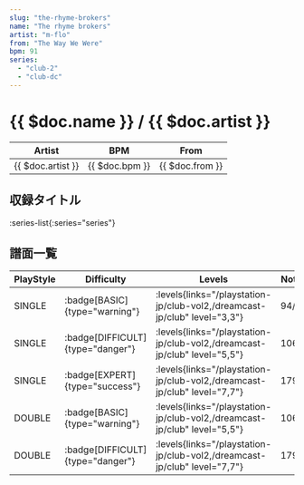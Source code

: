 ```yaml
---
slug: "the-rhyme-brokers"
name: "The rhyme brokers"
artist: "m-flo"
from: "The Way We Were"
bpm: 91
series:
  - "club-2"
  - "club-dc"
---
```


# {{ $doc.name }} / {{ $doc.artist }}

|Artist|BPM|From|
|------|---|----|
|{{ $doc.artist }}|{{ $doc.bpm }}|{{ $doc.from }}|

## 収録タイトル

:series-list{:series="series"}

## 譜面一覧

|PlayStyle|Difficulty|Levels|Notes|Movie|
|---------|----------|------|-----|-----|
|SINGLE| :badge[BASIC]{type="warning"}| :levels{links="/playstation-jp/club-vol2,/dreamcast-jp/club" level="3,3"}|94/0||
|SINGLE| :badge[DIFFICULT]{type="danger"}| :levels{links="/playstation-jp/club-vol2,/dreamcast-jp/club" level="5,5"}|106/0||
|SINGLE| :badge[EXPERT]{type="success"}| :levels{links="/playstation-jp/club-vol2,/dreamcast-jp/club" level="7,7"}|179/0||
|DOUBLE| :badge[BASIC]{type="warning"}| :levels{links="/playstation-jp/club-vol2,/dreamcast-jp/club" level="5,5"}|106/0||
|DOUBLE| :badge[DIFFICULT]{type="danger"}| :levels{links="/playstation-jp/club-vol2,/dreamcast-jp/club" level="7,7"}|179/0||
